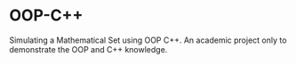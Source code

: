 # OOP-C++ 
Simulating a Mathematical Set using OOP C++.
An academic project only to demonstrate the OOP and C++ knowledge.
